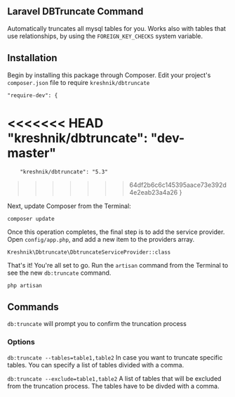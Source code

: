 ## Laravel DBTruncate Command

Automatically truncates all mysql tables for you. Works also with tables that use relationships, by using the  `FOREIGN_KEY_CHECKS` system variable.

## Installation

Begin by installing this package through Composer. Edit your project's `composer.json` file to require `kreshnik/dbtruncate`

    "require-dev": {
<<<<<<< HEAD
		"kreshnik/dbtruncate": "dev-master"
=======
		"kreshnik/dbtruncate": "5.3"
>>>>>>> 64df2b6c6c145395aace73e392d4e2eab23a4a26
	}

Next, update Composer from the Terminal:

    composer update

Once this operation completes, the final step is to add the service provider. Open `config/app.php`, and add a new item to the providers array.

    Kreshnik\Dbtruncate\DbtruncateServiceProvider::class

That's it! You're all set to go. Run the `artisan` command from the Terminal to see the new `db:truncate` command.

    php artisan

## Commands

`db:truncate` will prompt you to confirm the truncation process

### Options
`db:truncate --tables=table1,table2` In case you want to truncate specific tables. You can specify a list of tables divided with a comma.

`db:truncate --exclude=table1,table2` A list of tables that will be excluded from the truncation process. The tables have to be divded with a comma.

